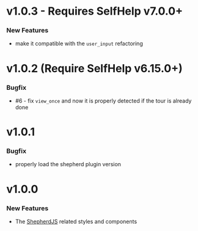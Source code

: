 # v1.0.3 - Requires SelfHelp v7.0.0+
### New Features
 - make it compatible with the `user_input` refactoring

# v1.0.2 (Require SelfHelp v6.15.0+)
### Bugfix
 - #6 - fix `view_once` and now it is properly detected if the tour is already done

# v1.0.1
### Bugfix
 - properly load the shepherd plugin version

# v1.0.0

### New Features

 - The [ShepherdJS](https://shepherdjs.dev) related styles and components
